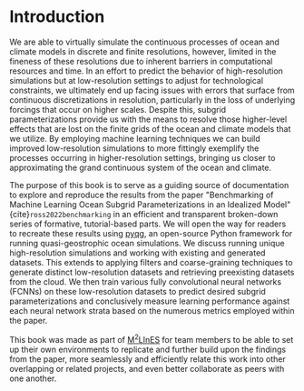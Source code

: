 # Introduction

We are able to virtually simulate the continuous processes of ocean and climate models in discrete and finite resolutions, however, limited in the fineness of these resolutions due to inherent barriers in computational resources and time. In an effort to predict the behavior of high-resolution simulations but at low-resolution settings to adjust for technological constraints, we ultimately end up facing issues with errors that surface from continuous discretizations in resolution, particularly in the loss of underlying forcings that occur on higher scales. Despite  this, subgrid parameterizations provide us with the means to resolve those higher-level effects that are lost on the finite grids of the ocean and climate models that we utilize. By employing machine learning techniques we can build improved low-resolution simulations to more fittingly exemplify the processes occurring in higher-resolution settings, bringing us closer to approximating the grand continuous system of the ocean and climate.

The purpose of this book is to serve as a guiding source of documentation to explore and reproduce the results from the paper "Benchmarking of Machine Learning Ocean Subgrid Parameterizations in an Idealized Model" {cite}`ross2022benchmarking` in an efficient and transparent broken-down series of formative, tutorial-based parts. We will open the way for readers to recreate these results using [pyqg](https://pyqg.readthedocs.io/en/latest/), an open-source Python framework for running quasi-geostrophic ocean simulations. We discuss running unique high-resolution simulations and working with existing and generated datasets. This extends to applying filters and coarse-graining techniques to generate distinct low-resolution datasets and retrieving preexisting datasets from the cloud. We then train various fully convolutional neural networks (FCNNs) on these low-resolution datasets to predict desired subgrid parameterizations and conclusively measure learning performance against each neural network strata based on the numerous metrics employed within the paper.

This book was made as part of [M<sup>2</sup>LInES](https://m2lines.github.io/) for team members to be able to set up their own environments to replicate and further build upon the findings from the paper, more seamlessly and efficiently relate this work into other overlapping or related projects, and even better collaborate as peers with one another.
